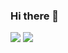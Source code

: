 ### Hi there 👋

<img src="https://github-readme-stats.vercel.app/api?username=iigorfernando&hide=stars&show_icons=true&theme=dracula&line_height=32"> <img src="https://github-readme-stats.vercel.app/api/top-langs/?username=iigorfernando&count_private=true&theme=dracula">

<!--
**iigorfernando/iigorfernando** is a ✨ _special_ ✨ repository because its `README.md` (this file) appears on your GitHub profile.

Here are some ideas to get you started:

- 🔭 I’m currently working on ...
- 🌱 I’m currently learning ...
- 👯 I’m looking to collaborate on ...
- 🤔 I’m looking for help with ...
- 💬 Ask me about ...
- 📫 How to reach me: ...
- 😄 Pronouns: ...
- ⚡ Fun fact: ...
-->
